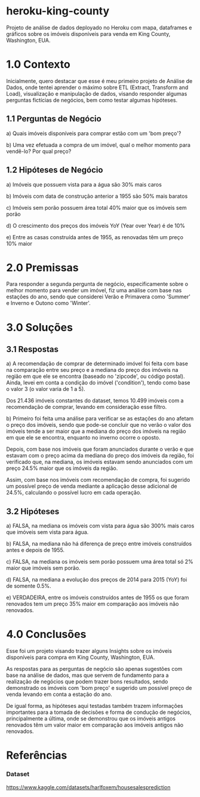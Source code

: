 ﻿# heroku-king-county
Projeto de análise de dados deployado no Heroku com mapa, dataframes e gráficos sobre os imóveis disponíveis para venda em King County, Washington, EUA. 

# 1.0 Contexto
Inicialmente, quero destacar que esse é meu primeiro projeto de Análise de Dados, onde tentei aprender o máximo sobre ETL (Extract, Transform and Load), visualização e manipulação de dados, visando responder algumas perguntas fictícias de negócios, bem como testar algumas hipóteses.

## 1.1 Perguntas de Negócio
 a) Quais imóveis disponíveis para comprar estão com um 'bom preço'?
 
 b) Uma vez efetuada a compra de um imóvel, qual o melhor momento para vendê-lo? Por qual preço?
 
## 1.2 Hipóteses de Negócio
 a) Imóveis que possuem vista para a água são 30% mais caros
 
 b) Imóveis com data de construção anterior a 1955 são 50% mais baratos
 
 c) Imóveis sem porão possuem área total 40% maior que os imóveis sem porão
 
 d) O crescimento dos preços dos imóveis YoY (Year over Year) é de 10%
 
 e) Entre as casas construída antes de 1955, as renovadas têm um preço 10% maior
 
# 2.0 Premissas
Para responder a segunda pergunta de negócio, especificamente sobre o melhor momento para vender um imóvel, fiz uma análise com base nas estações do ano, sendo que considerei Verão e Primavera como 'Summer' e Inverno e Outono como 'Winter'. 

# 3.0 Soluções

## 3.1 Respostas
 a) A recomendação de comprar de determinado imóvel foi feita com base na comparação entre seu preço e a mediana do preço dos imóveis na região em que ele se encontra (baseado no 'zipcode', ou código postal). Ainda, levei em conta a condição do imóvel ('condition'), tendo como base o valor 3 (o valor varia de 1 a 5).
 
 Dos 21.436 imóveis constantes do dataset, temos 10.499 imóveis com a recomendação de comprar, levando em consideração esse filtro. 
 
 b) Primeiro foi feita uma análise para verificar se as estações do ano afetam o preço dos imóveis, sendo que pode-se concluir que no verão o valor dos imóveis tende a ser maior que a mediana do preço dos imóveis na região em que ele se encontra, enquanto no inverno ocorre o oposto.
 
 Depois, com base nos imóveis que foram anunciados durante o verão e que estavam com o preço acima da mediana do preço dos imóveis da região, foi verificado que, na mediana, os imóveis estavam sendo anunciados com um preço 24.5% maior que os imóveis da região. 
 
 Assim, com base nos imóveis com recomendação de compra, foi sugerido um possível preço de venda mediante a aplicação desse adicional de 24.5%, calculando o possível lucro em cada operação.

## 3.2 Hipóteses
 a) FALSA, na mediana os imóveis com vista para água são 300% mais caros que imóveis sem vista para água.
 
 b) FALSA, na mediana não há diferença de preço entre imóveis construídos antes e depois de 1955.
 
 c) FALSA, na mediana os imóveis sem porão possuem uma área total só 2% maior que imóveis sem porão. 
 
 d) FALSA, na mediana a evolução dos preços de 2014 para 2015 (YoY) foi de somente 0.5%.
 
 e) VERDADEIRA, entre os imóveis construídos antes de 1955 os que foram renovados tem um preço 35% maior em comparação aos imóveis não renovados. 
 
# 4.0 Conclusões
Esse foi um projeto visando trazer alguns Insights sobre os imóveis disponíveis para compra em King County, Washington, EUA.

As respostas para as perguntas de negócio são apenas sugestões com base na análise de dados, mas que servem de fundamento para a realização de negócios que podem trazer bons resultados, sendo demonstrado os imóveis com 'bom preço' e sugerido um possível preço de venda levando em conta a estação do ano.

De igual forma, as hipóteses aqui testadas também trazem informações importantes para a tomada de decisões e forma de condução de negócios, principalmente a última, onde se demonstrou que os imóveis antigos renovados têm um valor maior em comparação aos imóveis antigos não renovados. 

# Referências

### Dataset 
https://www.kaggle.com/datasets/harlfoxem/housesalesprediction
